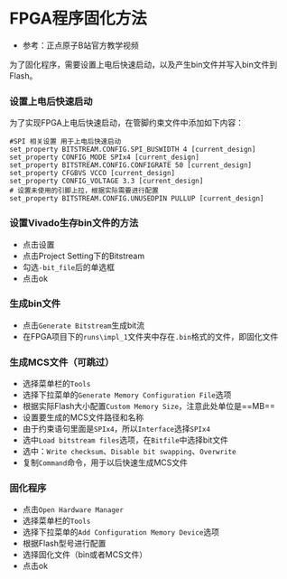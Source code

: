 # FPGA程序固化方法
- 参考：正点原子B站官方教学视频

为了固化程序，需要设置上电后快速启动，以及产生bin文件并写入bin文件到Flash。

### 设置上电后快速启动

为了实现FPGA上电后快速启动，在管脚约束文件中添加如下内容：
```xdc
#SPI 相关设置 用于上电后快速启动
set_property BITSTREAM.CONFIG.SPI_BUSWIDTH 4 [current_design]
set_property CONFIG_MODE SPIx4 [current_design]
set_property BITSTREAM.CONFIG.CONFIGRATE 50 [current_design]
set_property CFGBVS VCCO [current_design]
set_property CONFIG_VOLTAGE 3.3 [current_design]
# 设置未使用的引脚上拉，根据实际需要进行配置
set_property BITSTREAM.CONFIG.UNUSEDPIN PULLUP [current_design] 
```
### 设置Vivado生存bin文件的方法
- 点击设置
- 点击Project Setting下的Bitstream
- 勾选`-bit_file`后的单选框
- 点击ok
### 生成bin文件
- 点击`Generate Bitstream`生成bit流
- 在FPGA项目下的`runs\impl_1`文件夹中存在`.bin`格式的文件，即固化文件
### 生成MCS文件（可跳过）
- 选择菜单栏的`Tools`
- 选择下拉菜单的`Generate Memory Configuration File`选项
- 根据实际Flash大小配置`Custom Memory Size`，注意此处单位是==MB==
- 设置要生成的MCS文件路径和名称
- 由于约束语句里面是`SPIx4`，所以`Interface`选择`SPIx4`
- 选中`Load bitstream files`选项，在`Bitfile`中选择bit文件
- 选中：`Write checksum`、`Disable bit swapping`、`Overwrite`
- 复制`Command`命令，用于以后快速生成MCS文件
### 固化程序
- 点击`Open Hardware Manager`
- 选择菜单栏的`Tools`
- 选择下拉菜单的`Add Configuration Memory Device`选项
- 根据Flash型号进行配置
- 选择固化文件（bin或者MCS文件）
- 点击ok